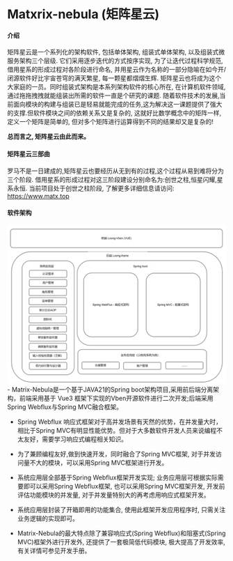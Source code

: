 # Matxrix-nebula (矩阵星云)

#### 介绍
矩阵星云是一个系列化的架构软件, 包括单体架构, 组装式单体架构, 以及组装式微服务架构三个层级. 它们采用逐步迭代的方式按序实现, 为了让迭代过程科学规范, 借用星系的形成过程对各阶段进行命名, 并用星云作为名称的一部分隐喻在如今开/闭源软件好比宇宙苍穹的满天繁星, 每一颗星都熠熠生辉. 矩阵星云也将成为这个大家庭的一员。同时组装式架构是本系列架构软件的核心所在, 在计算机软件领域,通过拖拖拽拽就能组装出所需的软件一直是个研究的课题. 随着软件技术的发展,当前面向模块的构建与组装已是轻易就能完成的任务,这为解决这一课题提供了强大的支撑.但软件模块之间的依赖关系又是复杂的, 这就好比数学概念中的矩阵一样, 定义一个矩阵是简单的, 但对多个矩阵进行运算得到不同的结果却又是复杂的!

<b>总而言之, 矩阵星云由此而来。</b>

#### 矩阵星云三部曲
罗马不是一日建成的,矩阵星云也要经历从无到有的过程,这个过程从易到难将分为三个阶段. 借用星系的形成过程对这三阶段建设分别命名为:创世之柱,恒星闪耀,星系永恒. 当前项目处于创世之柱阶段, 了解更多详细信息请访问: https://www.matx.top

#### 软件架构
<img src="architecture.png" width="600" height="auto" alt="架构图">
- Matrix-Nebula是一个基于JAVA21的Spring boot架构项目,采用前后端分离架构，前端采用基于 Vue3 框架下实现的Vben开源软件进行二次开发;后端采用Spring Webflux与Spring MVC融合框架。

- Spring Webflux 响应式框架对于高并发场景有天然的优势，在并发量大时，相比于Spring MVC有明显性能优势。但对于大多数软件开发人员来说编程不太友好，需要学习响应式编程相关知识。

- 为了兼顾编程友好,做到快速开发，同时融合了Spring MVC框架, 对于并发访问量不大的模块，可以采用Spring MVC框架进行开发。

- 系统应用层全部基于Spring Webflux框架开发实现; 业务应用层可根据实际需要即可以采用Spring Webflux框架, 也可以采用Spring MVC框架开发, 开发前评估功能模块的并发量, 对于并发量特别大的再考虑用响应式框架开发。

- 系统应用层封装了开箱即用的功能集合, 使用此框架开发应用程序时, 只需关注业务逻辑的实现即可。

- Matrix-Nebula的最大特点除了兼容响应式(Spring Webflux)和阻塞式(Spring MVC)框架外进行开发外, 还提供了一套极简低代码模块, 极大提高了开发效率, 有关详情可参见开发手册。

